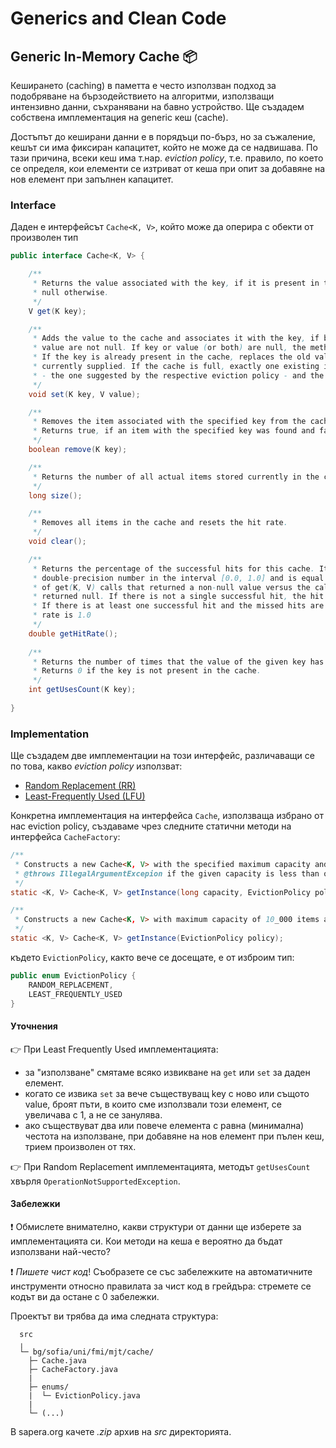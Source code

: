 # Generics and Clean Code

## Generic In-Memory Cache :package:

Кеширането (caching) в паметта е често използван подход за подобряване на бързодействието на алгоритми, използващи интензивно данни, съхранявани на бавно устройство.
Ще създадем собствена имплементация на generic кеш (cache).

Достъпът до кеширани данни е в порядъци по-бърз, но за съжаление, кешът си има фиксиран капацитет, който не може да се надвишава. По тази причина, всеки кеш има т.нар. *eviction policy*, т.е. правило, по което се определя, кои елементи се изтриват от кеша при опит за добавяне на нов елемент при запълнен капацитет.

### Interface

Даден е интерфейсът `Cache<K, V>`, който може да оперира с обекти от произволен тип

```java
public interface Cache<K, V> {

    /**
     * Returns the value associated with the key, if it is present in the cache, or
     * null otherwise.
     */
    V get(K key);

    /**
     * Adds the value to the cache and associates it with the key, if both key and
     * value are not null. If key or value (or both) are null, the method does nothing.
     * If the key is already present in the cache, replaces the old value with the
     * currently supplied. If the cache is full, exactly one existing item is removed
     * - the one suggested by the respective eviction policy - and the new key-value pair is added
     */
    void set(K key, V value);

    /**
     * Removes the item associated with the specified key from the cache.
     * Returns true, if an item with the specified key was found and false otherwise.
     */
    boolean remove(K key);

    /**
     * Returns the number of all actual items stored currently in the cache.
     */
    long size();

    /**
     * Removes all items in the cache and resets the hit rate.
     */
    void clear();

    /**
     * Returns the percentage of the successful hits for this cache. It is a
     * double-precision number in the interval [0.0, 1.0] and is equal to the ratio
     * of get(K, V) calls that returned a non-null value versus the calls that
     * returned null. If there is not a single successful hit, the hit rate is 0.0.
     * If there is at least one successful hit and the missed hits are zero, the hit
     * rate is 1.0
     */
    double getHitRate();
    
    /**
     * Returns the number of times that the value of the given key has been accessed.
     * Returns 0 if the key is not present in the cache.
     */
    int getUsesCount(K key);
    
}
```

### Implementation

Ще създадем две имплементации на този интерфейс, различаващи се по това, какво *eviction policy* използват:

- [Random Replacement (RR)](https://en.wikipedia.org/wiki/Cache_replacement_policies#Random_replacement_(RR))
- [Least-Frequently Used (LFU)](https://en.wikipedia.org/wiki/Cache_replacement_policies#Least-frequently_used_(LFU))

Конкретна имплементация на интерфейса `Cache`, използваща избрано от нас eviction policy, създаваме чрез следните статични методи на интерфейса `CacheFactory`:

```java
/**
 * Constructs a new Cache<K, V> with the specified maximum capacity and eviction policy 
 * @throws IllegalArgumentExcepion if the given capacity is less than or equal to zero
 */
static <K, V> Cache<K, V> getInstance(long capacity, EvictionPolicy policy);

/**
 * Constructs a new Cache<K, V> with maximum capacity of 10_000 items and the specified eviction policy 
 */
static <K, V> Cache<K, V> getInstance(EvictionPolicy policy); 
```

където `EvictionPolicy`, както вече се досещате, е от изброим тип:

```java
public enum EvictionPolicy {
    RANDOM_REPLACEMENT,
    LEAST_FREQUENTLY_USED
}
```

#### Уточнения

:point_right: При Least Frequently Used имплементацията:
- за "използване" смятаме всяко извикване на `get` или `set` за даден елемент.
- когато се извика `set` за вече съществуващ key с ново или същото value, броят пъти, в които сме използвали този елемент, се увеличава с 1, а не се занулява.
- ако съществуват два или повече елемента с равна (минимална) честота на използване, при добавяне на нов елемент при пълен кеш, трием произволен от тях.

:point_right: При Random Replacement имплементацията, методът `getUsesCount` хвърля `OperationNotSupportedException`.

#### Забележки

:exclamation: Обмислете внимателно, какви структури от данни ще изберете за имплементацията си. Кои методи на кеша е вероятно да бъдат използвани най-често?

:exclamation: *Пишете чист код*! Съобразете се със забележките на автоматичните инструменти относно правилата за чист код в грейдъра: стремете се кодът ви да остане с 0 забележки.

Проектът ви трябва да има следната структура:

```
  src
  ╷
  └─ bg/sofia/uni/fmi/mjt/cache/
    ├─ Cache.java
    ├─ CacheFactory.java
    |
    ├─ enums/
    |  └─ EvictionPolicy.java
    | 
    └─ (...)
```
В sapera.org качете *.zip* архив на *src* директорията.
